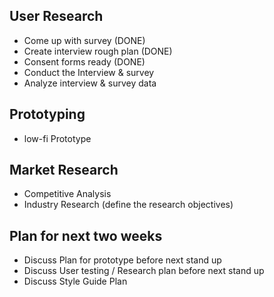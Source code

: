 ## User Research
 - Come up with survey (DONE)
 - Create interview rough plan (DONE)
 - Consent forms ready (DONE)
 - Conduct the Interview & survey
 - Analyze interview & survey data

## Prototyping
 - low-fi Prototype

## Market Research
 - Competitive Analysis
 - Industry Research (define the research objectives)

## Plan for next two weeks
 - Discuss Plan for prototype before next stand up
 - Discuss User testing / Research plan before next stand up
 - Discuss Style Guide Plan
